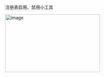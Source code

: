 注册表启用、禁用小工具

<img width="304" height="187" alt="image" src="https://github.com/user-attachments/assets/c5c006ea-cdfd-411a-81b7-fae61a4de367" />
